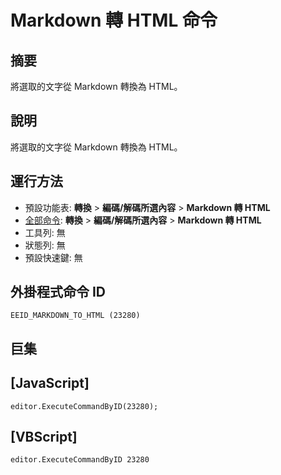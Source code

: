 # Markdown 轉 HTML 命令

## 摘要

將選取的文字從 Markdown 轉換為 HTML。

## 說明

將選取的文字從 Markdown 轉換為 HTML。

## 運行方法

- 預設功能表: **轉換** \> **編碼/解碼所選內容** \> **Markdown 轉 HTML**
- [全部命令](../tools/all_commands): **轉換** \> **編碼/解碼所選內容** \> **Markdown 轉 HTML**
- 工具列: 無
- 狀態列: 無
- 預設快速鍵: 無

## 外掛程式命令 ID

```
EEID_MARKDOWN_TO_HTML (23280)
```

## 巨集

## \[JavaScript\]

```
editor.ExecuteCommandByID(23280);
```

## \[VBScript\]

```
editor.ExecuteCommandByID 23280
```
